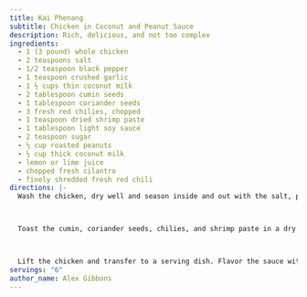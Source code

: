 ```yaml
---
title: Kai Phenang
subtitle: Chicken in Coconut and Peanut Sauce
description: Rich, delicious, and not too complex
ingredients:
  - 1 (3 pound) whole chicken
  - 2 teaspoons salt
  - 1/2 teaspoon black pepper
  - 1 teaspoon crushed garlic
  - 1 ½ cups thin coconut milk
  - 2 tablespoon cumin seeds
  - 1 tablespoon coriander seeds
  - 3 fresh red chilies, chopped
  - 1 teaspoon dried shrimp paste
  - 1 tablespoon light soy sauce
  - 2 teaspoon sugar
  - ⅓ cup roasted peanuts
  - ½ cup thick coconut milk
  - lemon or lime juice
  - chopped fresh cilantro
  - finely shredded fresh red chili
directions: |-
  Wash the chicken, dry well and season inside and out with the salt, pepper, and garlic. Place breast up in a deep saucepan and add the thin coconut milk. Cover and bring to the boil, then reduce the heat and simmer gently for 1 hour, turning the chicken after 30 minutes. Remove the chicken, cut into serving portions and set aside, covered.



  Toast the cumin, coriander seeds, chilies, and shrimp paste in a dry pan until aromatic, then grind together with the peanuts to form a smooth paste. Add paste, soy sauce, and sugar and stir into the coconut sauce. Bring to the boil, stirring occasionally, then simmer for 2-3 minutes. Add the thick coconut milk and stir the sauce consistently over moderate heat for 5 minutes. Return the chicken and simmer gently for 10-15 minutes.



  Lift the chicken and transfer to a serving dish. Flavor the sauce with lemon or lime juice and pour over the chicken. Garnish with cilantro and chili.
servings: "6"
author_name: Alex Gibbons
---
```

